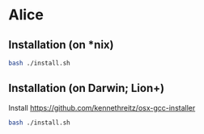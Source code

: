 # Alice

## Installation (on *nix)

```bash
bash ./install.sh
```

## Installation (on Darwin; Lion+)

Install https://github.com/kennethreitz/osx-gcc-installer

```bash
bash ./install.sh
```
